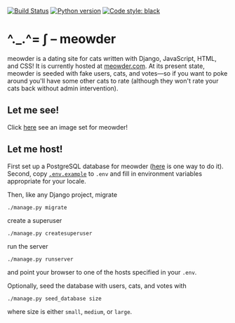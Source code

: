 [![Build Status](https://travis-ci.com/mwiens91/meowder.svg?branch=master)](https://travis-ci.com/mwiens91/meowder)
[![Python version](https://img.shields.io/badge/python-3.5%20|%203.6%20|%203.7-blue.svg)](https://github.com/mwiens91/meowder)
[![Code style: black](https://img.shields.io/badge/code%20style-black-000000.svg)](https://github.com/ambv/black)


# ^._.^= ∫ – meowder

meowder is a dating site for cats written with Django, JavaScript, HTML,
and CSS! It is currently hosted at [meowder.com](https://meowder.com).
At its present state, meowder is seeded with fake users, cats, and
votes—so if you want to poke around you'll have some other cats to rate
(although they won't rate your cats back without admin intervention).

## Let me see!

Click [here](https://photos.app.goo.gl/blGCEvfVaTv7Nb202) see an image
set for meowder!

## Let me host!

First set up a PostgreSQL database for meowder
([here](https://www.digitalocean.com/community/tutorials/how-to-use-postgresql-with-your-django-application-on-ubuntu-16-04)
is one way to do it). Second, copy [`.env.example`](.env.example) to
`.env` and fill in environment variables appropriate for your locale.

Then, like any Django project, migrate

```
./manage.py migrate
```

create a superuser

```
./manage.py createsuperuser
```

run the server

```
./manage.py runserver
```

and point your browser to one of the hosts specified in your `.env`.

Optionally, seed the database with users, cats, and votes with

```
./manage.py seed_database size
```

where size is either `small`, `medium`, or `large`.
